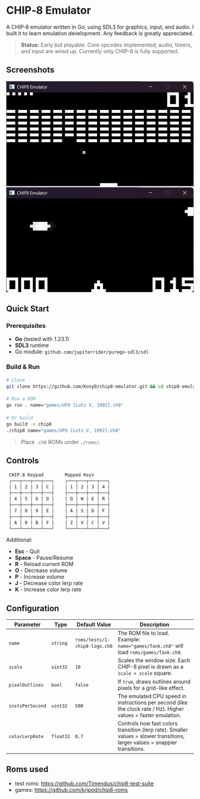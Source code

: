 # CHIP‑8 Emulator

A CHIP‑8 emulator written in Go, using SDL3 for graphics, input, and audio. I built it to learn emulation development. Any feedback is greatly appreciated.

> **Status:** Early but playable. Core opcodes implemented; audio, timers, and input are wired up. Currently only CHIP-8 is fully supported.

## Screenshots

![brix](screenshots/brix.png)
![ufo](screenshots/ufo.png)

## Quick Start

### Prerequisites

* **Go** (tested with 1.23.1)
* **SDL3** runtime 
* Go module: `github.com/jupiterrider/purego-sdl3/sdl`

### Build & Run

```bash
# Clone
git clone https://github.com/KonyD/chip8-emulator.git && cd chip8-emulator

# Run a ROM
go run . name="games/UFO [Lutz V, 1992].ch8"

# Or build
go build -o chip8
./chip8 name="games/UFO [Lutz V, 1992].ch8"
```

> Place `.ch8` ROMs under `./roms/`.

## Controls

```
 CHIP‑8 Keypad        Mapped Keys
 ┌───┬───┬───┬───┐    ┌───┬───┬───┬───┐
 │ 1 │ 2 │ 3 │ C │    │ 1 │ 2 │ 3 │ 4 │
 ├───┼───┼───┼───┤    ├───┼───┼───┼───┤
 │ 4 │ 5 │ 6 │ D │    │ Q │ W │ E │ R │
 ├───┼───┼───┼───┤    ├───┼───┼───┼───┤
 │ 7 │ 8 │ 9 │ E │    │ A │ S │ D │ F │
 ├───┼───┼───┼───┤    ├───┼───┼───┼───┤
 │ A │ 0 │ B │ F │    │ Z │ X │ C │ V │
 └───┴───┴───┴───┘    └───┴───┴───┴───┘
```

Additional:

* **Esc** - Quit
* **Space** - Pause/Resume
* **R** - Reload current ROM
* **O** - Decrease volume
* **P** - Increase volume
* **J** - Decrease color lerp rate
* **K** - Increase color lerp rate

## Configuration

| Parameter        | Type     | Default Value       | Description                                                                                                                 |
| ---------------- | -------- | ------------------- | --------------------------------------------------------------------------------------------------------------------------- |
| `name`           | `string` | `roms/tests/1-chip8-logo.ch8` | The ROM file to load. Example: `name="games/Tank.ch8"` will load `roms/games/Tank.ch8`.                                           |
| `scale`          | `uint32`    | `10`                | Scales the window size. Each CHIP-8 pixel is drawn as a `scale × scale` square.                                             |
| `pixelOutlines`  | `bool`   | `false`             | If `true`, draws outlines around pixels for a grid-like effect.                                                             |
| `instsPerSecond` | `uint32`    | `500`               | The emulated CPU speed in instructions per second (like the clock rate / Hz). Higher values = faster emulation.             |
| `colorLerpRate`  | `float32`  | `0.7`               | Controls how fast colors transition (lerp rate). Smaller values = slower transitions, larger values = snappier transitions. |

## Roms used 

* test roms: https://github.com/Timendus/chip8-test-suite
* games: https://github.com/kripod/chip8-roms
